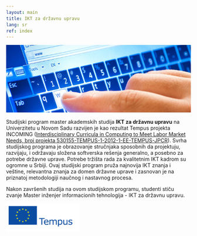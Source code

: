 ```yaml
---
layout: main
title: IKT za državnu upravu
lang: sr
ref: index
---
```


<img src="img/home.jpg"/>

Studijski program master akademskih studija **IKT za državnu upravu** na
Univerzitetu u Novom Sadu razvijen je kao rezultat Tempus projekta INCOMING
([Interdisciplinary Curricula in Computing to Meet Labor Market Needs, broj
projekta 530155-TEMPUS-1-2012-1-EE-TEMPUS-JPCR](http://tempus-incoming.eu)).
Svrha studijskog programa je obrazovanje stručnjaka sposobnih da projektuju,
razvijaju, i održavaju složena softverska rešenja generalno, a posebno za
potrebe državne uprave. Potrebe tržišta rada za kvalitetnim IKT kadrom su
ogromne u Srbiji. Ovaj studijski program pruža najnovija IKT znanja i veštine,
relevantna znanja za domen državne uprave i zasnovan je na priznatoj
metodologiji naučnog i nastavnog procesa.

Nakon završenih studija na ovom studijskom programu, studenti stiču zvanje 
Master inženjer informacionih tehnologija - IKT za državnu upravu.

<img src="img/eu_flag_tempus.png" width="200"/>